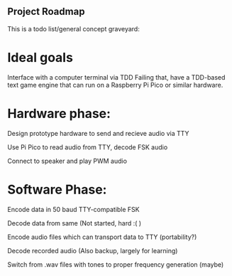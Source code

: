 ## Project Roadmap
This is a todo list/general concept graveyard:

# Ideal goals
Interface with a computer terminal via TDD
Failing that, have a TDD-based text game engine that can run on a Raspberry Pi Pico or similar hardware.

# Hardware phase:
Design prototype hardware to send and recieve audio via TTY

Use Pi Pico to read audio from TTY, decode FSK audio

Connect to speaker and play PWM audio

# Software Phase:

Encode data in 50 baud TTY-compatible FSK

Decode data from same (Not started, hard :( )

Encode audio files which can transport data to TTY (portability?)

Decode recorded audio (Also backup, largely for learning)

Switch from .wav files with tones to proper frequency generation (maybe)

